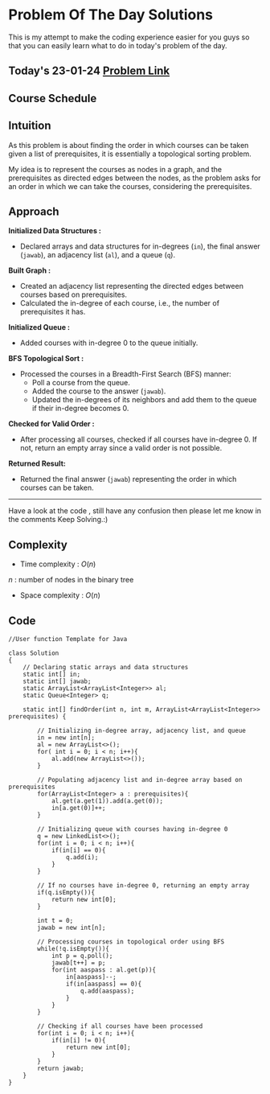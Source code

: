 # Problem Of The Day Solutions

This is my attempt to make the coding experience easier for you guys so that you can easily learn what to do in today's problem of the day.

## Today's 23-01-24 [Problem Link](https://www.geeksforgeeks.org/problems/course-schedule/1)
## Course Schedule

## Intuition
As this problem is about finding the order in which courses can be taken given a list of prerequisites, it is essentially a topological sorting problem.

My idea is to represent the courses as nodes in a graph, and the prerequisites as directed edges between the nodes, as the problem asks for an order in which we can take the courses, considering the prerequisites.

## Approach

**Initialized Data Structures :**
- Declared arrays and data structures for in-degrees (`in`), the final answer (`jawab`), an adjacency list (`al`), and a queue (`q`).
   
**Built Graph :**
- Created an adjacency list representing the directed edges between courses based on prerequisites.
- Calculated the in-degree of each course, i.e., the number of prerequisites it has.

**Initialized Queue :**
- Added courses with in-degree 0 to the queue initially.

**BFS Topological Sort :**
- Processed the courses in a Breadth-First Search (BFS) manner:
  - Poll a course from the queue.
  - Added the course to the answer (`jawab`).
  - Updated the in-degrees of its neighbors and add them to the queue if their in-degree becomes 0.

**Checked for Valid Order :**
- After processing all courses, checked if all courses have in-degree 0. If not, return an empty array since a valid order is not possible.

**Returned Result:**
- Returned the final answer (`jawab`) representing the order in which courses can be taken.

---
Have a look at the code , still have any confusion then please let me know in the comments
Keep Solving.:)

## Complexity
- Time complexity : $O(n)$
<!-- Add your time complexity here, e.g. $$O())$$ -->
$n$ : number of nodes in the binary tree

- Space complexity : $O(n)$
<!-- Add your space complexity here, e.g. $$O(n)$$ -->

## Code 
```
//User function Template for Java

class Solution
{
    // Declaring static arrays and data structures
    static int[] in;
    static int[] jawab;
    static ArrayList<ArrayList<Integer>> al;
    static Queue<Integer> q;
    
    static int[] findOrder(int n, int m, ArrayList<ArrayList<Integer>> prerequisites) {
        
        // Initializing in-degree array, adjacency list, and queue
        in = new int[n];
        al = new ArrayList<>();
        for( int i = 0; i < n; i++){
            al.add(new ArrayList<>());
        }
        
        // Populating adjacency list and in-degree array based on prerequisites
        for(ArrayList<Integer> a : prerequisites){
            al.get(a.get(1)).add(a.get(0));
            in[a.get(0)]++;
        }
        
        // Initializing queue with courses having in-degree 0
        q = new LinkedList<>();
        for(int i = 0; i < n; i++){
            if(in[i] == 0){
                q.add(i);
            }
        }
        
        // If no courses have in-degree 0, returning an empty array
        if(q.isEmpty()){
            return new int[0];
        }
        
        int t = 0;
        jawab = new int[n];
        
        // Processing courses in topological order using BFS
        while(!q.isEmpty()){
            int p = q.poll();
            jawab[t++] = p;
            for(int aaspass : al.get(p)){
                in[aaspass]--;
                if(in[aaspass] == 0){
                    q.add(aaspass);
                }
            }
        }
        
        // Checking if all courses have been processed
        for(int i = 0; i < n; i++){
            if(in[i] != 0){
                return new int[0];
            }
        }
        return jawab;
    }
}

```

